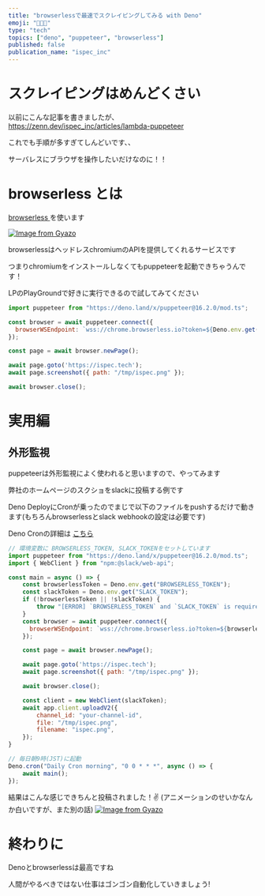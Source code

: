 ```yaml
---
title: "browserlessで最速でスクレイピングしてみる with Deno"
emoji: "🧑🏼‍💻"
type: "tech"
topics: ["deno", "puppeteer", "browserless"]
published: false
publication_name: "ispec_inc"
---
```


# スクレイピングはめんどくさい

以前にこんな記事を書きましたが、
https://zenn.dev/ispec_inc/articles/lambda-puppeteer

これでも手順が多すぎてしんどいです、、

サーバレスにブラウザを操作したいだけなのに！！

# browserless とは

[ browserless ](https://www.browserless.io) を使います

[![Image from Gyazo](https://i.gyazo.com/243ec95fed8073a86379373d672a712f.png)](https://gyazo.com/243ec95fed8073a86379373d672a712f)

browserlessはヘッドレスchromiumのAPIを提供してくれるサービスです

つまりchromiumをインストールしなくてもpuppeteerを起動できちゃうんです！

LPのPlayGroundで好きに実行できるので試してみてください

```js
import puppeteer from "https://deno.land/x/puppeteer@16.2.0/mod.ts";

const browser = await puppeteer.connect({
  browserWSEndpoint: `wss://chrome.browserless.io?token=${Deno.env.get("BROWSERLESS_TOKEN")}`,
});

const page = await browser.newPage();

await page.goto('https://ispec.tech');
await page.screenshot({ path: "/tmp/ispec.png" });

await browser.close();
```


# 実用編

## 外形監視

puppeteerは外形監視によく使われると思いますので、やってみます

弊社のホームページのスクショをslackに投稿する例です

Deno DeployにCronが乗ったのでまじで以下のファイルをpushするだけで動きます(もちろんbrowserlessとslack webhookの設定は必要です)

Deno Cronの詳細は [ こちら ](https://deno.com/blog/cron)

```js
// 環境変数に BROWSERLESS_TOKEN, SLACK_TOKENをセットしています
import puppeteer from "https://deno.land/x/puppeteer@16.2.0/mod.ts";
import { WebClient } from "npm:@slack/web-api";

const main = async () => {
    const browserlessToken = Deno.env.get("BROWSERLESS_TOKEN");
    const slackToken = Deno.env.get("SLACK_TOKEN");
    if (!browserlessToken || !slackToken) {
        throw "[ERROR] `BROWSERLESS_TOKEN` and `SLACK_TOKEN` is required"
    }
    const browser = await puppeteer.connect({
      browserWSEndpoint: `wss://chrome.browserless.io?token=${browserlessToken}`,
    });

    const page = await browser.newPage();

    await page.goto('https://ispec.tech');
    await page.screenshot({ path: "/tmp/ispec.png" });

    await browser.close();

    const client = new WebClient(slackToken);
    await app.client.uploadV2({
        channel_id: "your-channel-id",
        file: "/tmp/ispec.png",
        filename: "ispec.png",
    });
}

// 毎日朝9時(JST)に起動
Deno.cron("Daily Cron morning", "0 0 * * *", async () => {
    await main();
});

```

結果はこんな感じできちんと投稿されました！✌️ (アニメーションのせいかなんか白いですが、また別の話)
[![Image from Gyazo](https://i.gyazo.com/8c4ce7039786c831a84423b53f8b5104.png)](https://gyazo.com/8c4ce7039786c831a84423b53f8b5104)


# 終わりに

Denoとbrowserlessは最高ですね

人間がやるべきではない仕事はゴンゴン自動化していきましょう!
